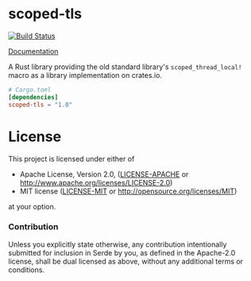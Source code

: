 # scoped-tls

[![Build Status](https://travis-ci.org/alexcrichton/scoped-tls.svg?branch=master)](https://travis-ci.org/alexcrichton/scoped-tls)

[Documentation](https://docs.rs/scoped-tls)

A Rust library providing the old standard library's `scoped_thread_local!` macro
as a library implementation on crates.io.

```toml
# Cargo.toml
[dependencies]
scoped-tls = "1.0"
```

# License

This project is licensed under either of

 * Apache License, Version 2.0, ([LICENSE-APACHE](LICENSE-APACHE) or
   http://www.apache.org/licenses/LICENSE-2.0)
 * MIT license ([LICENSE-MIT](LICENSE-MIT) or
   http://opensource.org/licenses/MIT)

at your option.

### Contribution

Unless you explicitly state otherwise, any contribution intentionally submitted
for inclusion in Serde by you, as defined in the Apache-2.0 license, shall be
dual licensed as above, without any additional terms or conditions.
